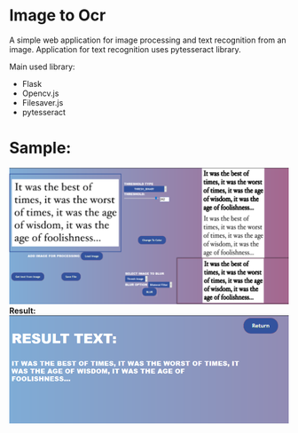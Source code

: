 # Image to Ocr

A simple web application for image processing and text recognition from an image. Application for text recognition uses pytesseract library.

 Main used library:
 * Flask
 * Opencv.js
 * Filesaver.js
 * pytesseract

# Sample:
![Screen](image_test.PNG )
<b>Result:</b>
![Screen1](image_test2.PNG)
